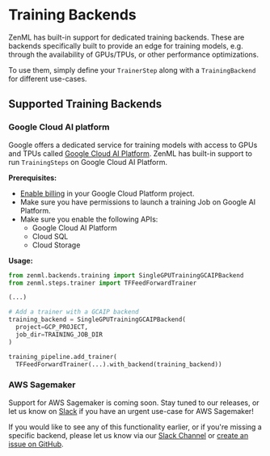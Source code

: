 # Training Backends
ZenML has built-in support for dedicated training backends. These are backends specifically built to provide an edge for training models, e.g. through the availability of GPUs/TPUs, or other performance optimizations. 

To use them, simply define your `TrainerStep` along with a `TrainingBackend` for different use-cases.

## Supported Training Backends

### Google Cloud AI platform
Google offers a dedicated service for training models with access to GPUs and TPUs called [Google Cloud AI Platform](https://cloud.google.com/ai-platform/docs). ZenML has built-in support to run `TrainingSteps` on Google Cloud AI Platform.

**Prerequisites:**

* [Enable billing](https://cloud.google.com/billing/docs/how-to/modify-project#enable_billing_for_a_project) in your Google Cloud Platform project.
* Make sure you have permissions to launch a training Job on Google AI Platform.
* Make sure you enable the following APIs:
  * Google Cloud AI Platform
  * Cloud SQL
  * Cloud Storage

**Usage:**

```python
from zenml.backends.training import SingleGPUTrainingGCAIPBackend
from zenml.steps.trainer import TFFeedForwardTrainer

(...)

# Add a trainer with a GCAIP backend
training_backend = SingleGPUTrainingGCAIPBackend(
  project=GCP_PROJECT,
  job_dir=TRAINING_JOB_DIR
)

training_pipeline.add_trainer(
  TFFeedForwardTrainer(...).with_backend(training_backend))
```

### AWS Sagemaker

Support for AWS Sagemaker is coming soon. Stay tuned to our releases, or let us know on [Slack](https://zenml.io/slack-invite/) if you have an urgent use-case for AWS Sagemaker!

If you would like to see any of this functionality earlier, or if you're missing a specific backend, please let us know via our [Slack Channel](https://zenml.io/slack-invite/) 
or [create an issue on GitHub](https://https://github.com/maiot-io/zenml).